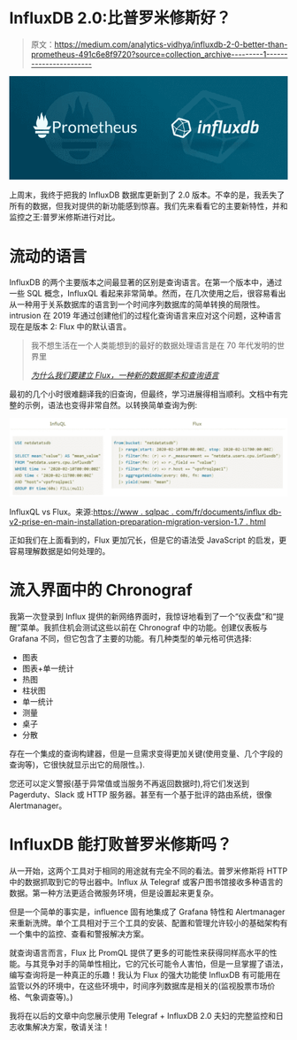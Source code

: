 # InfluxDB 2.0:比普罗米修斯好？

> 原文：<https://medium.com/analytics-vidhya/influxdb-2-0-better-than-prometheus-491c6e8f9720?source=collection_archive---------1----------------------->

![](img/6d9162858acb7e025d25d4ba903aca35.png)

上周末，我终于把我的 InfluxDB 数据库更新到了 2.0 版本。不幸的是，我丢失了所有的数据，但我对提供的新功能感到惊喜。我们先来看看它的主要新特性，并和监控之王:普罗米修斯进行对比。

# 流动的语言

InfluxDB 的两个主要版本之间最显著的区别是查询语言。在第一个版本中，通过一些 SQL 概念，InfluxQL 看起来非常简单。然而，在几次使用之后，很容易看出从一种用于关系数据库的语言到一个时间序列数据库的简单转换的局限性。intrusion 在 2019 年通过创建他们的过程化查询语言来应对这个问题，这种语言现在是版本 2: Flux 中的默认语言。

> 我不想生活在一个人类能想到的最好的数据处理语言是在 70 年代发明的世界里
> 
> [*为什么我们要建立 Flux，一种新的数据脚本和查询语言*](https://www.influxdata.com/blog/why-were-building-flux-a-new-data-scripting-and-query-language/)

最初的几个小时很难翻译我的旧查询，但最终，学习进展得相当顺利。文档中有完整的示例，语法也变得非常自然。以转换简单查询为例:

![](img/893ac33cd48bf9858080ff3554782919.png)

InfluxQL vs Flux。来源:[https://www . sqlpac . com/fr/documents/influx db-v2-prise-en-main-installation-preparation-migration-version-1.7 . html](https://www.sqlpac.com/fr/documents/influxdb-v2-prise-en-main-installation-preparation-migration-version-1.7.html)

正如我们在上面看到的，Flux 更加冗长，但是它的语法受 JavaScript 的启发，更容易理解数据是如何处理的。

# 流入界面中的 Chronograf

我第一次登录到 Influx 提供的新网络界面时，我惊讶地看到了一个“仪表盘”和“提醒”菜单。我抓住机会测试这些以前在 Chronograf 中的功能。创建仪表板与 Grafana 不同，但它包含了主要的功能。有几种类型的单元格可供选择:

*   图表
*   图表+单一统计
*   热图
*   柱状图
*   单一统计
*   测量
*   桌子
*   分散

存在一个集成的查询构建器，但是一旦需求变得更加关键(使用变量、几个字段的查询等)，它很快就显示出它的局限性。).

您还可以定义警报(基于异常值或当服务不再返回数据时),将它们发送到 Pagerduty、Slack 或 HTTP 服务器。甚至有一个基于批评的路由系统，很像 Alertmanager。

# InfluxDB 能打败普罗米修斯吗？

从一开始，这两个工具对于相同的用途就有完全不同的看法。普罗米修斯将 HTTP 中的数据抓取到它的导出器中。Influx 从 Telegraf 或客户图书馆接收多种语言的数据。第一种方法更适合微服务环境，但是设置起来更复杂。

但是一个简单的事实是，influence 固有地集成了 Grafana 特性和 Alertmanager 来重新洗牌。单个工具相对于三个工具的安装、配置和管理允许较小的基础架构有一个集中的监控、查看和警报解决方案。

就查询语言而言，Flux 比 PromQL 提供了更多的可能性来获得同样高水平的性能。与其竞争对手的简单性相比，它的冗长可能令人害怕，但是一旦掌握了语法，编写查询将是一种真正的乐趣！我认为 Flux 的强大功能使 InfluxDB 有可能用在监管以外的环境中，在这些环境中，时间序列数据库是相关的(监视股票市场价格、气象调查等)。)

我将在以后的文章中向您展示使用 Telegraf + InfluxDB 2.0 夫妇的完整监控和日志收集解决方案，敬请关注！